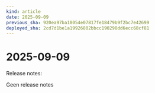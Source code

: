 ```yaml
---
kind: article
date: 2025-09-09
previous_sha: 920ea97ba18054e07817fe18479b9f2bc7e42699
deployed_sha: 2cd7d1be1a19926802bbcc190298dd6ecc68cf81
---
```


# 2025-09-09

Release notes:

Geen release notes
